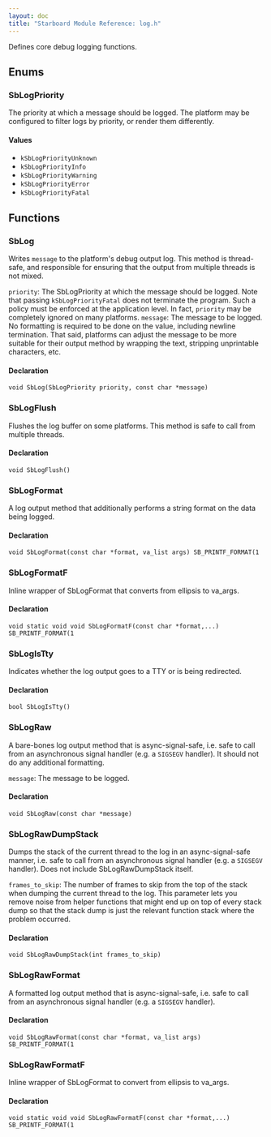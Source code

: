 ```yaml
---
layout: doc
title: "Starboard Module Reference: log.h"
---
```


Defines core debug logging functions.

## Enums ##

### SbLogPriority ###

The priority at which a message should be logged. The platform may be configured
to filter logs by priority, or render them differently.

#### Values ####

*   `kSbLogPriorityUnknown`
*   `kSbLogPriorityInfo`
*   `kSbLogPriorityWarning`
*   `kSbLogPriorityError`
*   `kSbLogPriorityFatal`

## Functions ##

### SbLog ###

Writes `message` to the platform's debug output log. This method is thread-safe,
and responsible for ensuring that the output from multiple threads is not mixed.

`priority`: The SbLogPriority at which the message should be logged. Note that
passing `kSbLogPriorityFatal` does not terminate the program. Such a policy must
be enforced at the application level. In fact, `priority` may be completely
ignored on many platforms. `message`: The message to be logged. No formatting is
required to be done on the value, including newline termination. That said,
platforms can adjust the message to be more suitable for their output method by
wrapping the text, stripping unprintable characters, etc.

#### Declaration ####

```
void SbLog(SbLogPriority priority, const char *message)
```

### SbLogFlush ###

Flushes the log buffer on some platforms. This method is safe to call from
multiple threads.

#### Declaration ####

```
void SbLogFlush()
```

### SbLogFormat ###

A log output method that additionally performs a string format on the data being
logged.

#### Declaration ####

```
void SbLogFormat(const char *format, va_list args) SB_PRINTF_FORMAT(1
```

### SbLogFormatF ###

Inline wrapper of SbLogFormat that converts from ellipsis to va_args.

#### Declaration ####

```
void static void void SbLogFormatF(const char *format,...) SB_PRINTF_FORMAT(1
```

### SbLogIsTty ###

Indicates whether the log output goes to a TTY or is being redirected.

#### Declaration ####

```
bool SbLogIsTty()
```

### SbLogRaw ###

A bare-bones log output method that is async-signal-safe, i.e. safe to call from
an asynchronous signal handler (e.g. a `SIGSEGV` handler). It should not do any
additional formatting.

`message`: The message to be logged.

#### Declaration ####

```
void SbLogRaw(const char *message)
```

### SbLogRawDumpStack ###

Dumps the stack of the current thread to the log in an async-signal-safe manner,
i.e. safe to call from an asynchronous signal handler (e.g. a `SIGSEGV`
handler). Does not include SbLogRawDumpStack itself.

`frames_to_skip`: The number of frames to skip from the top of the stack when
dumping the current thread to the log. This parameter lets you remove noise from
helper functions that might end up on top of every stack dump so that the stack
dump is just the relevant function stack where the problem occurred.

#### Declaration ####

```
void SbLogRawDumpStack(int frames_to_skip)
```

### SbLogRawFormat ###

A formatted log output method that is async-signal-safe, i.e. safe to call from
an asynchronous signal handler (e.g. a `SIGSEGV` handler).

#### Declaration ####

```
void SbLogRawFormat(const char *format, va_list args) SB_PRINTF_FORMAT(1
```

### SbLogRawFormatF ###

Inline wrapper of SbLogFormat to convert from ellipsis to va_args.

#### Declaration ####

```
void static void void SbLogRawFormatF(const char *format,...) SB_PRINTF_FORMAT(1
```
